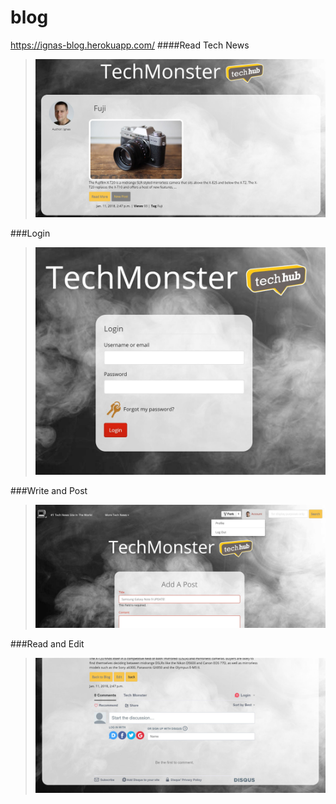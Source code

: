 # blog
https://ignas-blog.herokuapp.com/
####Read Tech News
><img src="https://github.com/ignasgri/Tech-Blog/blob/master/static/images/Capture.JPG">
###Login
><img src="https://github.com/ignasgri/Tech-Blog/blob/master/static/images/Capture1.JPG">
###Write and Post
><img src="https://github.com/ignasgri/Tech-Blog/blob/master/static/images/Capture2.JPG">
###Read and Edit
><img src="https://github.com/ignasgri/Tech-Blog/blob/master/static/images/Capture3.JPG">